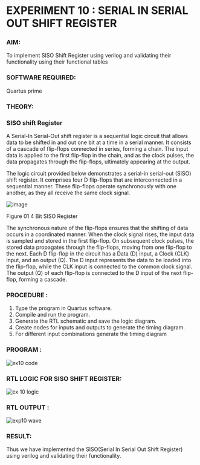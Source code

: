 # EXPERIMENT 10 : SERIAL IN SERIAL OUT SHIFT REGISTER

### AIM:

To implement  SISO Shift Register using verilog and validating their functionality using their functional tables

### SOFTWARE REQUIRED:

Quartus prime

### THEORY:

### SISO shift Register

A Serial-In Serial-Out shift register is a sequential logic circuit that allows data to be shifted in and out one bit at a time in a serial manner. It consists of a cascade of flip-flops connected in series, forming a chain. The input data is applied to the first flip-flop in the chain, and as the clock pulses, the data propagates through the flip-flops, ultimately appearing at the output.

The logic circuit provided below demonstrates a serial-in serial-out (SISO) shift register. It comprises four D flip-flops that are interconnected in a sequential manner. These flip-flops operate synchronously with one another, as they all receive the same clock signal.

![image](https://github.com/naavaneetha/SERIAL-IN-SERIAL-OUT-SHIFTREGISTER/assets/154305477/e81c4072-37f9-46c6-8145-566764b74c3a)

Figure 01 4 Bit SISO Register

The synchronous nature of the flip-flops ensures that the shifting of data occurs in a coordinated manner. When the clock signal rises, the input data is sampled and stored in the first flip-flop. On subsequent clock pulses, the stored data propagates through the flip-flops, moving from one flip-flop to the next.
Each D flip-flop in the circuit has a Data (D) input, a Clock (CLK) input, and an output (Q). The D input represents the data to be loaded into the flip-flop, while the CLK input is connected to the common clock signal. The output (Q) of each flip-flop is connected to the D input of the next flip-flop, forming a cascade.

### PROCEDURE :

 1. Type the program in Quartus software.
 2. Compile and run the program.
 3. Generate the RTL schematic and save the logic diagram.
 4. Create nodes for inputs and outputs to generate the timing diagram.
 5. For different input combinations generate the timing diagram


### PROGRAM :

![ex10 code](https://github.com/user-attachments/assets/6031a88d-666b-4e20-9830-7943ab5a17fa)

### RTL LOGIC FOR SISO SHIFT REGISTER:

![ex 10 logic](https://github.com/user-attachments/assets/af7dff5a-9694-40f5-91a3-c086d2e4f845)

### RTL OUTPUT :

![exp10 wave](https://github.com/user-attachments/assets/c0d52687-4e0c-4b7f-916e-79463e999557)


### RESULT:

Thus we have implemented the SISO(Serial In Serial Out Shift Register) using verilog and validating their functionality.

